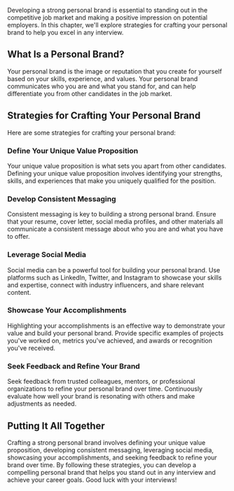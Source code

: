 
Developing a strong personal brand is essential to standing out in the competitive job market and making a positive impression on potential employers. In this chapter, we'll explore strategies for crafting your personal brand to help you excel in any interview.

What Is a Personal Brand?
-------------------------

Your personal brand is the image or reputation that you create for yourself based on your skills, experience, and values. Your personal brand communicates who you are and what you stand for, and can help differentiate you from other candidates in the job market.

Strategies for Crafting Your Personal Brand
-------------------------------------------

Here are some strategies for crafting your personal brand:

### Define Your Unique Value Proposition

Your unique value proposition is what sets you apart from other candidates. Defining your unique value proposition involves identifying your strengths, skills, and experiences that make you uniquely qualified for the position.

### Develop Consistent Messaging

Consistent messaging is key to building a strong personal brand. Ensure that your resume, cover letter, social media profiles, and other materials all communicate a consistent message about who you are and what you have to offer.

### Leverage Social Media

Social media can be a powerful tool for building your personal brand. Use platforms such as LinkedIn, Twitter, and Instagram to showcase your skills and expertise, connect with industry influencers, and share relevant content.

### Showcase Your Accomplishments

Highlighting your accomplishments is an effective way to demonstrate your value and build your personal brand. Provide specific examples of projects you've worked on, metrics you've achieved, and awards or recognition you've received.

### Seek Feedback and Refine Your Brand

Seek feedback from trusted colleagues, mentors, or professional organizations to refine your personal brand over time. Continuously evaluate how well your brand is resonating with others and make adjustments as needed.

Putting It All Together
-----------------------

Crafting a strong personal brand involves defining your unique value proposition, developing consistent messaging, leveraging social media, showcasing your accomplishments, and seeking feedback to refine your brand over time. By following these strategies, you can develop a compelling personal brand that helps you stand out in any interview and achieve your career goals. Good luck with your interviews!
